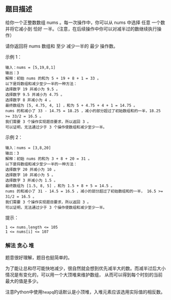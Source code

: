 ## 题目描述
给你一个正整数数组 nums 。每一次操作中，你可以从 nums 中选择 任意 一个数并将它减小到 恰好 一半。（注意，在后续操作中你可以对减半过的数继续执行操作）

请你返回将 nums 数组和 至少 减少一半的 最少 操作数。

示例 1：
```
输入：nums = [5,19,8,1]
输出：3
解释：初始 nums 的和为 5 + 19 + 8 + 1 = 33 。
以下是将数组和减少至少一半的一种方法：
选择数字 19 并减小为 9.5 。
选择数字 9.5 并减小为 4.75 。
选择数字 8 并减小为 4 。
最终数组为 [5, 4.75, 4, 1] ，和为 5 + 4.75 + 4 + 1 = 14.75 。
nums 的和减小了 33 - 14.75 = 18.25 ，减小的部分超过了初始数组和的一半，18.25 >= 33/2 = 16.5 。
我们需要 3 个操作实现题目要求，所以返回 3 。
可以证明，无法通过少于 3 个操作使数组和减少至少一半。
```
示例 2：
```
输入：nums = [3,8,20]
输出：3
解释：初始 nums 的和为 3 + 8 + 20 = 31 。
以下是将数组和减少至少一半的一种方法：
选择数字 20 并减小为 10 。
选择数字 10 并减小为 5 。
选择数字 3 并减小为 1.5 。
最终数组为 [1.5, 8, 5] ，和为 1.5 + 8 + 5 = 14.5 。
nums 的和减小了 31 - 14.5 = 16.5 ，减小的部分超过了初始数组和的一半， 16.5 >= 31/2 = 16.5 。
我们需要 3 个操作实现题目要求，所以返回 3 。
可以证明，无法通过少于 3 个操作使数组和减少至少一半。
```

提示：
```
1 <= nums.length <= 105
1 <= nums[i] <= 107
```

### 解法 贪心 堆
题意很好理解，题目也挺简单的。

为了能让总和尽可能快地减少，很自然就会想到优先减半大的数。而减半过后大小情况是有变化的，可以用一个大顶堆来维护数组，
从而可以得到每个时刻的当前最大的值是多少。

注意Python中使用`heapq`的话默认是小顶堆，入堆元素应该选用实际值的相反数。